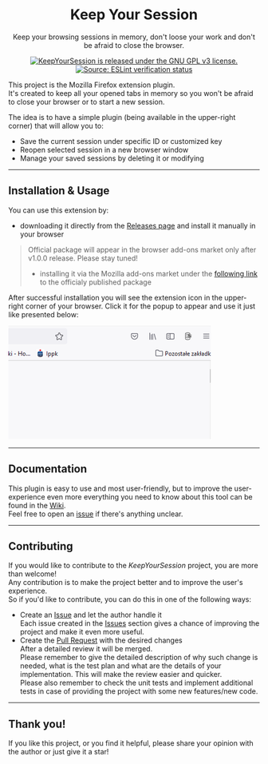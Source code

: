 <h1 align="center"> Keep Your Session </h1>
<p align="center">
    Keep your browsing sessions in memory, don't loose your work and don't be afraid to close the browser.
</p>
<p align="center">
    <a href="https://github.com/BartoszKlonowski/ExtendedVector/blob/main/LICENSE">
        <img src="https://img.shields.io/github/license/BartoszKlonowski/keep-your-session?style=plastic" alt="KeepYourSession is released under the GNU GPL v3 license." />
    </a>
    <a href="https://github.com/BartoszKlonowski/keep-your-session/actions/workflows/KeepYourSession-CI.yml">
        <img src="https://img.shields.io/github/workflow/status/BartoszKlonowski/keep-your-session/KeepYourSession-CI?label=Verify%3A%20ESLint&style=plastic" alt="Source: ESLint verification status" />
    </a>
</p>

This project is the Mozilla Firefox extension plugin.
<br/>It's created to keep all your opened tabs in memory so you won't be afraid to close your browser or to start a new session.

The idea is to have a simple plugin (being available in the upper-right corner) that will allow you to:
* Save the current session under specific ID or customized key
* Reopen selected session in a new browser window
* Manage your saved sessions by deleting it or modifying
  

---
  
## Installation & Usage ##

You can use this extension by:
* downloading it directly from the [Releases page](https://github.com/BartoszKlonowski/keep-your-session/releases) and install it manually in your browser
> Official package will appear in the browser add-ons market only after v1.0.0 release.
> Please stay tuned!
>* installing it via the Mozilla add-ons market under the [following link](https://addons.mozilla.org/pl/firefox/addon/keepyoursession/) to the officialy published package

After successful installation you will see the extension icon in the upper-right corner of your browser.
Click it for the popup to appear and use it just like presented below:

![Usage presentation GIF](.github/resources/Plugin-presentation1.gif)

---


## Documentation ##

This plugin is easy to use and most user-friendly, but to improve the user-experience even more everything you need to know about this tool can be found in the [Wiki](https://github.com/BartoszKlonowski/keep-your-session/wiki).
<br/>Feel free to open an [issue](https://github.com/BartoszKlonowski/keep-your-session/issues) if there's anything unclear.

---

## Contributing ##

If you would like to contribute to the *KeepYourSession* project, you are more than welcome!
<br/>Any contribution is to make the project better and to improve the user's experience.
<br/>So if you'd like to contribute, you can do this in one of the following ways:

* Create an [Issue](https://github.com/BartoszKlonowski/keep-your-session/issues/new) and let the author handle it
<br/>Each issue created in the [Issues](https://github.com/BartoszKlonowski/keep-your-session/issues) section gives a chance of improving the project and make it even more useful.
* Create the [Pull Request](https://github.com/BartoszKlonowski/keep-your-session/compare) with the desired changes
<br/>After a detailed review it will be merged.
<br/>Please remember to give the detailed description of why such change is needed, what is the test plan and what are the details of your implementation. This will make the review easier and quicker.
<br/>Please also remember to check the unit tests and implement additional tests in case of providing the project with some new features/new code.

---

## Thank you! ##

If you like this project, or you find it helpful, please share your opinion with the author or just give it a star!
